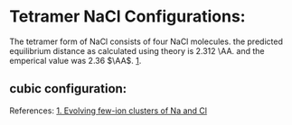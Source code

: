 # Tetramer NaCl Configurations:
The tetramer form of NaCl consists of four NaCl molecules.
the predicted equilibrium distance as calculated using theory is 2.312 \AA. and the emperical value was 2.36 $\AA$. [1](https://www.researchgate.net/publication/201976884_Evolving_few-ion_clusters_of_Na_and_Cl). 
## cubic configuration:



















References:
[1. Evolving few-ion clusters of Na and Cl](https://www.researchgate.net/publication/201976884_Evolving_few-ion_clusters_of_Na_and_Cl)
